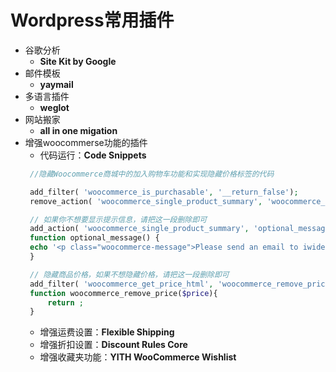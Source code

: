 # Wordpress常用插件

- 谷歌分析
  - **Site Kit by Google**
- 邮件模板
  - **yaymail**
- 多语言插件
  - **weglot**
- 网站搬家
  - **all in one migation**
- 增强woocommerse功能的插件
  - 代码运行：**Code Snippets**
   ```php
    //隐藏Woocommerce商城中的加入购物车功能和实现隐藏价格标签的代码

    add_filter( 'woocommerce_is_purchasable', '__return_false');
    remove_action( 'woocommerce_single_product_summary', 'woocommerce_template_single_add_to_cart', 30 );

    // 如果你不想要显示提示信息，请把这一段删除即可
    add_action( 'woocommerce_single_product_summary', 'optional_message', 20 );
    function optional_message() {
    echo '<p class="woocommerce-message">Please send an email to iwideal@outlook.com to contact us.</p>';
    }

    // 隐藏商品价格，如果不想隐藏价格，请把这一段删除即可
    add_filter( 'woocommerce_get_price_html', 'woocommerce_remove_price');
    function woocommerce_remove_price($price){    
        return ;
    }
   ```
   - 增强运费设置：**Flexible Shipping**
   - 增强折扣设置：**Discount Rules Core**
   - 增强收藏夹功能：**YITH WooCommerce Wishlist**